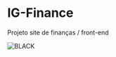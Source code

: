 # IG-Finance
Projeto site de finanças / front-end

![BLACK](https://user-images.githubusercontent.com/68930942/185110061-62e58594-5d05-40cd-94a0-0f650ab32201.JPG)
